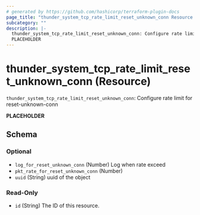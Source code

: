 ```yaml
---
# generated by https://github.com/hashicorp/terraform-plugin-docs
page_title: "thunder_system_tcp_rate_limit_reset_unknown_conn Resource - terraform-provider-thunder"
subcategory: ""
description: |-
  thunder_system_tcp_rate_limit_reset_unknown_conn: Configure rate limit for reset-unknown-conn
  PLACEHOLDER
---
```


# thunder_system_tcp_rate_limit_reset_unknown_conn (Resource)

`thunder_system_tcp_rate_limit_reset_unknown_conn`: Configure rate limit for reset-unknown-conn

__PLACEHOLDER__



<!-- schema generated by tfplugindocs -->
## Schema

### Optional

- `log_for_reset_unknown_conn` (Number) Log when rate exceed
- `pkt_rate_for_reset_unknown_conn` (Number)
- `uuid` (String) uuid of the object

### Read-Only

- `id` (String) The ID of this resource.


